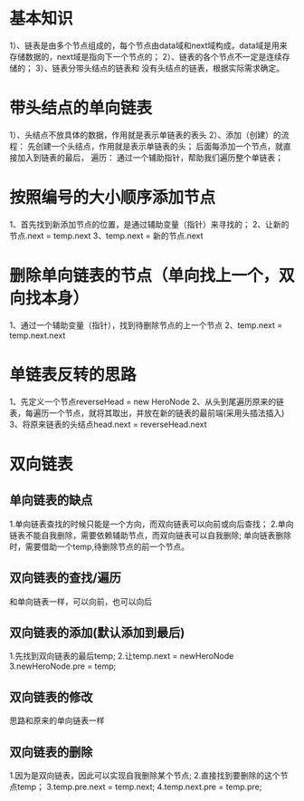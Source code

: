 # 基本知识
1）、链表是由多个节点组成的，每个节点由data域和next域构成，data域是用来存储数据的，next域是指向下一个节点的；
2）、链表的各个节点不一定是连续存储的；
3）、链表分带头结点的链表和 没有头结点的链表，根据实际需求确定。
# 带头结点的单向链表
1）、头结点不放具体的数据，作用就是表示单链表的表头
2）、添加（创建）的流程：
    先创建一个头结点，作用就是表示单链表的头；
    后面每添加一个节点，就直接加入到链表的最后，
    遍历：
    通过一个辅助指针，帮助我们遍历整个单链表；

# 按照编号的大小顺序添加节点
1、首先找到新添加节点的位置，是通过辅助变量（指针）来寻找的；
2、让新的节点.next = temp.next
3、temp.next = 新的节点.next

# 删除单向链表的节点（单向找上一个，双向找本身）
1、通过一个辅助变量（指针），找到待删除节点的上一个节点
2、temp.next = temp.next.next

# 单链表反转的思路
1、先定义一个节点reverseHead = new HeroNode
2、从头到尾遍历原来的链表，每遍历一个节点，就将其取出，并放在新的链表的最前端(采用头插法插入)
3、将原来链表的头结点head.next = reverseHead.next

# 双向链表
## 单向链表的缺点
1.单向链表查找的时候只能是一个方向，而双向链表可以向前或向后查找；
2.单向链表不能自我删除，需要依赖辅助节点，而双向链表可以自我删除; 单向链表删除时，需要借助一个temp,待删除节点的前一个节点。

## 双向链表的查找/遍历
和单向链表一样，可以向前，也可以向后

## 双向链表的添加(默认添加到最后)
1.先找到双向链表的最后temp;
2.让temp.next = newHeroNode
3.newHeroNode.pre = temp;

## 双向链表的修改
思路和原来的单向链表一样

## 双向链表的删除
1.因为是双向链表，因此可以实现自我删除某个节点;
2.直接找到要删除的这个节点temp；
3.temp.pre.next = temp.next;
4.temp.next.pre = temp.pre;


 
